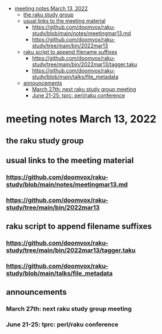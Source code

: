 - [meeting notes March 13, 2022](#orgd44d677)
  - [the raku study group](#orgfea0574)
  - [usual links to the meeting material](#org6fce478)
    - [<https://github.com/doomvox/raku-study/blob/main/notes/meetingmar13.md>](#org11bb291)
    - [<https://github.com/doomvox/raku-study/tree/main/bin/2022mar13>](#org24f8be2)
  - [raku script to append filename suffixes](#org286b90e)
    - [<https://github.com/doomvox/raku-study/tree/main/bin/2022mar13/tagger.taku>](#org70dc829)
    - [<https://github.com/doomvox/raku-study/blob/main/talks/file_metadata>](#orgf375da5)
  - [announcements](#org7073d43)
    - [March 27th: next raku study group meeting](#org5b5a374)
    - [June 21-25: tprc: perl/raku conference](#org6795f40)


<a id="orgd44d677"></a>

# meeting notes March 13, 2022


<a id="orgfea0574"></a>

## the raku study group


<a id="org6fce478"></a>

## usual links to the meeting material


<a id="org11bb291"></a>

### <https://github.com/doomvox/raku-study/blob/main/notes/meetingmar13.md>


<a id="org24f8be2"></a>

### <https://github.com/doomvox/raku-study/tree/main/bin/2022mar13>


<a id="org286b90e"></a>

## raku script to append filename suffixes


<a id="org70dc829"></a>

### <https://github.com/doomvox/raku-study/tree/main/bin/2022mar13/tagger.taku>


<a id="orgf375da5"></a>

### <https://github.com/doomvox/raku-study/blob/main/talks/file_metadata>


<a id="org7073d43"></a>

## announcements


<a id="org5b5a374"></a>

### March 27th: next raku study group meeting


<a id="org6795f40"></a>

### June 21-25: tprc: perl/raku conference
